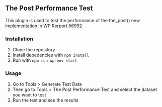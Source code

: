 ## The Post Performance Test

This plugin is used to test the performance of the the_post() new implementation in WP Rerport 56992 

### Installation

1. Clone the repository
2. Install depedencies with `npm install`
3. Run with `npm run wp-env start`

### Usage

1. Go to Tools > Generate Test Data
2. Then go to Tools > The Post Performance Test and select the dataset you want to test
3. Run the test and see the results

